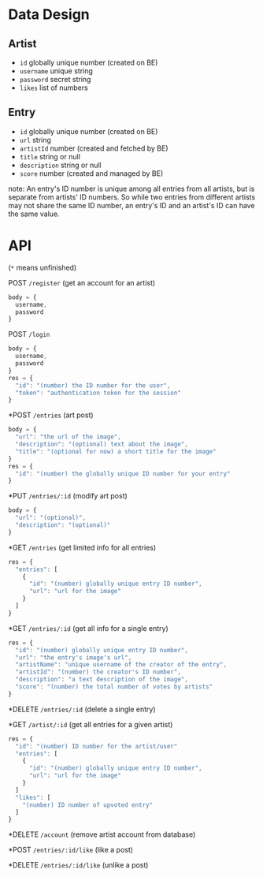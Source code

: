 # Data Design

## Artist

- `id` globally unique number (created on BE)
- `username` unique string
- `password` secret string
- `likes` list of numbers

## Entry

- `id` globally unique number (created on BE)
- `url` string
- `artistId` number (created and fetched by BE)
- `title` string or null
- `description` string or null
- `score` number (created and managed by BE)

note: An entry's ID number is unique among all entries from all artists, but is separate from artists' ID numbers. So while two entries from different artists may not share the same ID number, an entry's ID and an artist's ID can have the same value.

# API

(`*` means unfinished)

POST `/register` (get an account for an artist)
```js
body = {
  username,
  password
}
```

POST `/login`
```js
body = {
  username,
  password
}
res = {
  "id": "(number) the ID number for the user",
  "token": "authentication token for the session"
}
```

*POST `/entries` (art post)
```js
body = {
  "url": "the url of the image",
  "description": "(optional) text about the image",
  "title": "(optional for now) a short title for the image"
}
res = {
  "id": "(number) the globally unique ID number for your entry"
}
```

*PUT `/entries/:id` (modify art post)
```js
body = {
  "url": "(optional)",
  "description": "(optional)"
}
```

*GET `/entries` (get limited info for all entries)
```js
res = {
  "entries": [
    {
      "id": "(number) globally unique entry ID number",
      "url": "url for the image"
    }
  ]
}
```

*GET `/entries/:id` (get all info for a single entry)
```js
res = {
  "id": "(number) globally unique entry ID number",
  "url": "the entry's image's url",
  "artistName": "unique username of the creator of the entry",
  "artistId": "(number) the creator's ID number",
  "description": "a text description of the image",
  "score": "(number) the total number of votes by artists"
}
```

*DELETE `/entries/:id` (delete a single entry)

*GET `/artist/:id` (get all entries for a given artist)
```js
res = {
  "id": "(number) ID number for the artist/user"
  "entries": [
    {
      "id": "(number) globally unique entry ID number",
      "url": "url for the image"
    }
  ]
  "likes": [
    "(number) ID number of upvoted entry"
  ]
}
```

*DELETE `/account` (remove artist account from database)

*POST `/entries/:id/like` (like a post)

*DELETE `/entries/:id/like` (unlike a post)
